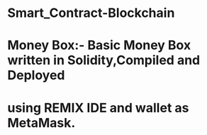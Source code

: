# Smart_Contract-Blockchain

# Money Box:- Basic Money Box written in Solidity,Compiled and Deployed
# using REMIX IDE and wallet as MetaMask.
